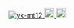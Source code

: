 <p align="left"> 
  <a href="https://github.com/yk-mt12/yk-mt12/">
    <img src="https://komarev.com/ghpvc/?username=yk-mt12" alt="yk-mt12" />
  </a>
  <a href="http://twitter.com/kitsune_yk">
    <img height="20" src="https://img.shields.io/twitter/follow/yk-mt12?label=Twitter&logo=twitter&style=flat" />
  </a>
  <a href="https://note.com/kitsune_yk124712/">
    <img height="20" src="https://qiita-badge.apiapi.app/s/yk-mt12/posts.svg" />
  </a>
</p>
